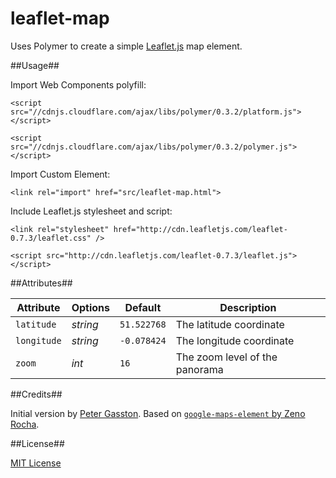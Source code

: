 leaflet-map
===========

Uses Polymer to create a simple [Leaflet.js](http://leafletjs.com) map element.

##Usage##

Import Web Components polyfill:

```<script src="//cdnjs.cloudflare.com/ajax/libs/polymer/0.3.2/platform.js"></script>```

```<script src="//cdnjs.cloudflare.com/ajax/libs/polymer/0.3.2/polymer.js"></script>```

Import Custom Element:

```<link rel="import" href="src/leaflet-map.html">```

Include Leaflet.js stylesheet and script:

```<link rel="stylesheet" href="http://cdn.leafletjs.com/leaflet-0.7.3/leaflet.css" />```

```<script src="http://cdn.leafletjs.com/leaflet-0.7.3/leaflet.js"></script>```

##Attributes##

Attribute   | Options  | Default         | Description
---         | ---      | ---             | ---
`latitude`  | *string* | `51.522768`     | The latitude coordinate
`longitude` | *string* | `-0.078424`     | The longitude coordinate
`zoom`      | *int*    | `16`            | The zoom level of the panorama

##Credits##

Initial version by [Peter Gasston](http://broken-links.com). Based on [`google-maps-element` by Zeno Rocha](https://github.com/eduardolundgren/google-maps-element).

##License##

[MIT License](http://opensource.org/licenses/MIT)
